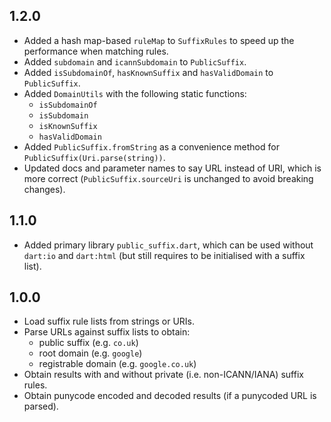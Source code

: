 ## 1.2.0
- Added a hash map-based `ruleMap` to `SuffixRules` to speed up the performance when matching rules.
- Added `subdomain` and `icannSubdomain` to `PublicSuffix`.
- Added `isSubdomainOf`, `hasKnownSuffix` and `hasValidDomain` to `PublicSuffix`.
- Added `DomainUtils` with the following static functions:
    - `isSubdomainOf`
    - `isSubdomain`
    - `isKnownSuffix`
    - `hasValidDomain`
- Added `PublicSuffix.fromString` as a convenience method for `PublicSuffix(Uri.parse(string))`.
- Updated docs and parameter names to say URL instead of URI, which is more correct (`PublicSuffix.sourceUri` is unchanged to avoid breaking changes).

## 1.1.0
- Added primary library `public_suffix.dart`, which can be used without `dart:io` and `dart:html` (but still requires to be initialised with a suffix list).

## 1.0.0
- Load suffix rule lists from strings or URIs.
- Parse URLs against suffix lists to obtain:
    - public suffix (e.g. `co.uk`)
    - root domain (e.g. `google`)
    - registrable domain (e.g. `google.co.uk`)
- Obtain results with and without private (i.e. non-ICANN/IANA) suffix rules.
- Obtain punycode encoded and decoded results (if a punycoded URL is parsed).
